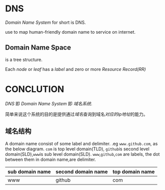 # DNS 

_Domain Name System_ for short is DNS.

use to map human-friendly domain name to service on internet.

## Domain Name Space

is a tree structure.

Each _node_ or _leaf_ has a _label_ and zero or more _Resource Record(RR)_  

# CONCLUTION

_DNS_ 即 _Domain Name System_ 即 _域名系统_.

简单来说这个系统的目的是提供通过*域名*查询到域名*对应的ip地址*的能力。


## 域名结构

A domain name consist of some label and delimiter. .eg `www.github.com`,
as the below diagram. `com` is top level domain(TLD), `github`is second level domain(SLD),`www`is sub level domain(SLD). `www`,`github`,`com` are labels, the dot between them in domain name,are delimiter.

| sub domain name   |  second domain name | top domain name|
|-------------------|---------------------|----------------|
|                www|               github|             com|



